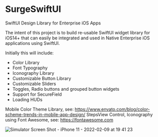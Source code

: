 # SurgeSwiftUI
SwiftUI Design Library for Enterprise iOS Apps

The intent of this project is to build re-usable SwiftUI widget library for iOS14+ that can easily be integrated and used in
Native Enterprise iOS applications using SwiftUI.

Initially this will include:
* Color Library
* Font Typography
* Iconography Library
* Customizable Button Library
* Customizable Sliders
* Toggles, Radio buttons and grouped button widgets
* Support for SecureField
* Loading HUDs

Mobile Color Theme Library, see: https://www.envato.com/blog/color-scheme-trends-in-mobile-app-design/
StepsView Control, Iconography using Font Awesome, see: https://fontawesome.com

![Simulator Screen Shot - iPhone 11 - 2022-02-09 at 19 41 23](https://user-images.githubusercontent.com/98825591/153320801-bcf5d59a-a3a8-4986-8da2-521a13cc3a99.png)

